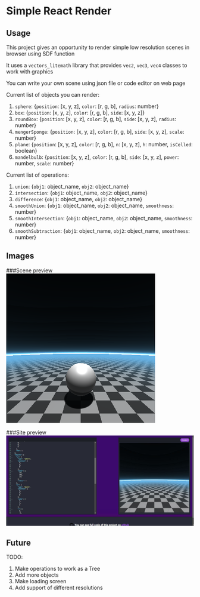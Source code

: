 # Simple React Render
## Usage
This project gives an opportunity to render simple low resolution scenes in browser using SDF function

It uses a `vectors_litemath` library that provides `vec2`, `vec3`, `vec4` classes to work with graphics

You can write your own scene using json file or code editor on web page

Current list of objects you can render:

1. `sphere`: {`position`: [x, y, z], `color`: [r, g, b], `radius`: number}
2. `box`: {`position`: [x, y, z], `color`: [r, g, b], `side`: [x, y, z]}
3. `roundBox`: {`position`: [x, y, z], `color`: [r, g, b], `side`: [x, y, z], `radius`: number}
4. `mengerSponge`: {`position`: [x, y, z], `color`: [r, g, b], `side`: [x, y, z], `scale`: number}
5. `plane`: {`position`: [x, y, z], `color`: [r, g, b], `n`: [x, y, z], `h`: number, `isCelled`: boolean}
6. `mandelbulb`: {`position`: [x, y, z], `color`: [r, g, b], `side`: [x, y, z], `power`: number, `scale`: number}

Current list of operations:

1. `union`: {`obj1`: object_name, `obj2`: object_name}
2. `intersection`: {`obj1`: object_name, `obj2`: object_name}
3. `difference`: {`obj1`: object_name, `obj2`: object_name}
4. `smoothUnion`: {`obj1`: object_name, `obj2`: object_name, `smoothness`: number}
5. `smoothIntersection`: {`obj1`: object_name, `obj2`: object_name, `smoothness`: number}
6. `smoothSubtraction`: {`obj1`: object_name, `obj2`: object_name, `smoothness`: number}

## Images

###Scene preview
![Alt text](/public/preview.png "Scene preview")

###Site preview
![Alt text](/public/site_preview.JPG "Site preview")

## Future

TODO:
1. Make operations to work as a Tree
2. Add more objects
3. Make loading screen
4. Add support of different resolutions
